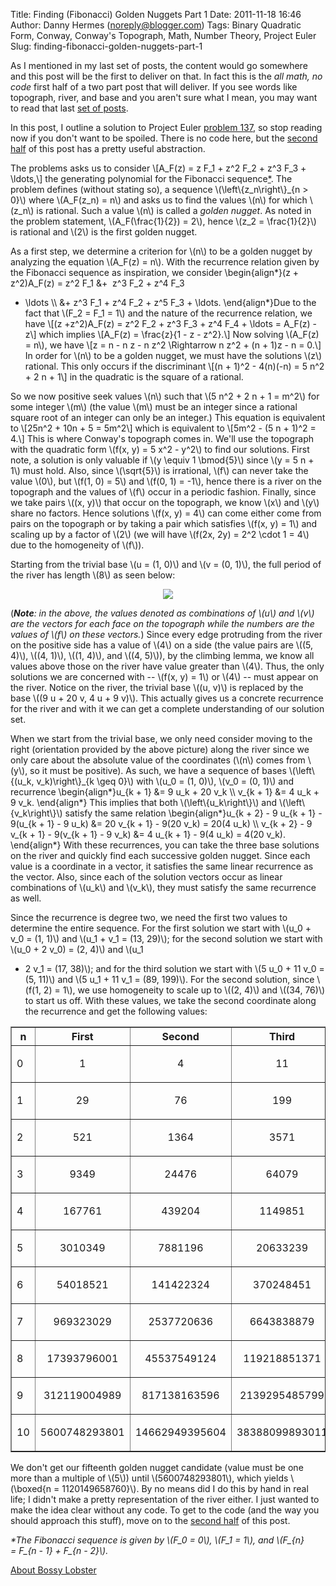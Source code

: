 Title: Finding (Fibonacci) Golden Nuggets Part 1
Date: 2011-11-18 16:46
Author: Danny Hermes (noreply@blogger.com)
Tags: Binary Quadratic Form, Conway, Conway's Topograph, Math, Number Theory, Project Euler
Slug: finding-fibonacci-golden-nuggets-part-1

As I mentioned in my last set of posts, the content would go somewhere
and this post will be the first to deliver on that. In fact this is the
*all math, no code* first half of a two part post that will deliver. If
you see words like topograph, river, and base and you aren't sure what I
mean, you may want to read that last [set of
posts](http://blog.bossylobster.com/2011/08/conways-topograph-part-3.html).  
  
In this post, I outline a solution to Project Euler [problem
137](http://projecteuler.net/index.php?section=problems&id=137), so stop
reading now if you don't want to be spoiled. There is no code here, but
the [second
half](http://blog.bossylobster.com/2011/08/finding-fibonacci-golden-nuggets-part-2.html) of
this post has a pretty useful abstraction.  
  
The problems asks us to consider \\[A\_F(z) = z F\_1 + z\^2 F\_2 + z\^3
F\_3 + \\ldots,\\] the generating polynomial for the Fibonacci
sequence[\*](http://www.blogger.com/post-edit.g?blogID=1697307561385480651&postID=8793933354039507148#footnote).
The problem defines (without stating so), a sequence
\\(\\left\\{z\_n\\right\\}\_{n \> 0}\\) where \\(A\_F(z\_n) = n\\) and
asks us to find the values \\(n\\) for which \\(z\_n\\) is rational.
Such a value \\(n\\) is called a *golden nugget*. As noted in the
problem statement, \\(A\_F(\\frac{1}{2}) = 2\\), hence \\(z\_2 =
\\frac{1}{2}\\) is rational and \\(2\\) is the first golden nugget.  
  
As a first step, we determine a criterion for \\(n\\) to be a golden
nugget by analyzing the equation \\(A\_F(z) = n\\). With the recurrence
relation given by the Fibonacci sequence as inspiration, we consider
\\begin{align\*}(z + z\^2)A\_F(z) = z\^2 F\_1 &+  z\^3 F\_2 + z\^4 F\_3
+ \\ldots \\\\ &+ z\^3 F\_1 + z\^4 F\_2 + z\^5 F\_3 + \\ldots.
\\end{align\*}Due to the fact that \\(F\_2 = F\_1 = 1\\) and the nature
of the recurrence relation, we have \\[(z +z\^2)A\_F(z) = z\^2 F\_2 +
z\^3 F\_3 + z\^4 F\_4 + \\ldots = A\_F(z) -z\\] which implies \\[A\_F(z)
= \\frac{z}{1 - z - z\^2}.\\] Now solving \\(A\_F(z) = n\\), we have
\\[z = n - n z - n z\^2 \\Rightarrow n z\^2 + (n + 1)z - n = 0.\\] In
order for \\(n\\) to be a golden nugget, we must have the solutions
\\(z\\) rational. This only occurs if the discriminant \\[(n + 1)\^2 -
4(n)(-n) = 5 n\^2 + 2 n + 1\\] in the quadratic is the square of a
rational.  
  
So we now positive seek values \\(n\\) such that \\(5 n\^2 + 2 n + 1 =
m\^2\\) for some integer \\(m\\) (the value \\(m\\) must be an integer
since a rational square root of an integer can only be an integer.) This
equation is equivalent to \\[25n\^2 + 10n + 5 = 5m\^2\\] which is
equivalent to \\[5m\^2 - (5 n + 1)\^2 = 4.\\] This is where Conway's
topograph comes in. We'll use the topograph with the quadratic form
\\(f(x, y) = 5 x\^2 - y\^2\\) to find our solutions. First note, a
solution is only valuable if \\(y \\equiv 1 \\bmod{5}\\) since \\(y = 5
n + 1\\) must hold. Also, since \\(\\sqrt{5}\\) is irrational, \\(f\\)
can never take the value \\(0\\), but \\(f(1, 0) = 5\\) and \\(f(0, 1) =
-1\\), hence there is a river on the topograph and the values of \\(f\\)
occur in a periodic fashion. Finally, since we take pairs \\((x, y)\\)
that occur on the topograph, we know \\(x\\) and \\(y\\) share no
factors. Hence solutions \\(f(x, y) = 4\\) can come either come from
pairs on the topograph or by taking a pair which satisfies \\(f(x, y) =
1\\) and scaling up by a factor of \\(2\\) (we will have \\(f(2x, 2y) =
2\^2 \\cdot 1 = 4\\) due to the homogeneity of \\(f\\)).  
  
Starting from the trivial base \\(u = (1, 0)\\) and \\(v = (0, 1)\\),
the full period of the river has length \\(8\\) as seen below:  

<div class="separator" style="clear: both; text-align: center;">

[![](http://www.bossylobster.com/images/blog/golden_nugget.png)](http://www.bossylobster.com/images/blog/golden_nugget.png)

</div>

(***Note**: in the above, the values denoted as combinations of \\(u\\)
and \\(v\\) are the vectors for each face on the topograph while the
numbers are the values of \\(f\\) on these vectors.*) Since every edge
protruding from the river on the positive side has a value of \\(4\\) on
a side (the value pairs are \\((5, 4)\\), \\((4, 1)\\), \\((1, 4)\\),
and \\((4, 5)\\)), by the climbing lemma, we know all values above those
on the river have value greater than \\(4\\). Thus, the only solutions
we are concerned with -- \\(f(x, y) = 1\\) or \\(4\\) -- must appear on
the river. Notice on the river, the trivial base \\((u, v)\\) is
replaced by the base \\((9 u + 20 v, 4 u + 9 v)\\). This actually gives
us a concrete recurrence for the river and with it we can get a complete
understanding of our solution set.  
  
When we start from the trivial base, we only need consider moving to the
right (orientation provided by the above picture) along the river since
we only care about the absolute value of the coordinates (\\(n\\) comes
from \\(y\\), so it must be positive). As such, we have a sequence of
bases \\(\\left\\{(u\_k, v\_k)\\right\\}\_{k \\geq 0}\\) with \\(u\_0 =
(1, 0)\\), \\(v\_0 = (0, 1)\\) and recurrence \\begin{align\*}u\_{k + 1}
&= 9 u\_k + 20 v\_k \\\\ v\_{k + 1} &= 4 u\_k + 9 v\_k. \\end{align\*}
This implies that both \\(\\left\\{u\_k\\right\\}\\)
and \\(\\left\\{v\_k\\right\\}\\) satisfy the same
relation \\begin{align\*}u\_{k + 2} - 9 u\_{k + 1} - 9(u\_{k + 1} - 9
u\_k) &= 20 v\_{k + 1} - 9(20 v\_k) = 20(4 u\_k) \\\\ v\_{k + 2} - 9
v\_{k + 1} - 9(v\_{k + 1} - 9 v\_k) &= 4 u\_{k + 1} - 9(4 u\_k) = 4(20
v\_k). \\end{align\*} With these recurrences, you can take the three
base solutions on the river and quickly find each successive golden
nugget. Since each value is a coordinate in a vector, it satisfies the
same linear recurrence as the vector. Also, since each of the solution
vectors occur as linear combinations of \\(u\_k\\) and \\(v\_k\\), they
must satisfy the same recurrence as well.  
  
Since the recurrence is degree two, we need the first two values to
determine the entire sequence. For the first solution we start with
\\(u\_0 + v\_0 = (1, 1)\\) and \\(u\_1 + v\_1 = (13, 29)\\); for the
second solution we start with \\(u\_0 + 2 v\_0) = (2, 4)\\) and \\(u\_1
+ 2 v\_1 = (17, 38)\\); and for the third solution we start with \\(5
u\_0 + 11 v\_0 = (5, 11)\\) and \\(5 u\_1 + 11 v\_1 = (89, 199)\\). For
the second solution, since \\(f(1, 2) = 1\\), we use homogeneity to
scale up to \\((2, 4)\\) and \\((34, 76)\\) to start us off. With these
values, we take the second coordinate along the recurrence and get the
following values:  
  

<center>
<table border="1" style="border-collapse: collapse;">
<tbody>
<tr>
<th>
n

</th>
<th>
First

</th>
<th>
Second

</th>
<th>
Third

</th>
</tr>
<tr>
<td>
0

</td>
<td>
<div style="text-align: center;">

1

</div>

</td>
<td>
<div style="text-align: center;">

4

</div>

</td>
<td>
<div style="text-align: center;">

11

</div>

</td>
</tr>
<tr>
<td>
1

</td>
<td>
<div style="text-align: center;">

29

</div>

</td>
<td>
<div style="text-align: center;">

76

</div>

</td>
<td>
<div style="text-align: center;">

199

</div>

</td>
</tr>
<tr>
<td>
2

</td>
<td>
<div style="text-align: center;">

521

</div>

</td>
<td>
<div style="text-align: center;">

1364

</div>

</td>
<td>
<div style="text-align: center;">

3571

</div>

</td>
</tr>
<tr>
<td>
3

</td>
<td>
<div style="text-align: center;">

9349

</div>

</td>
<td>
<div style="text-align: center;">

24476

</div>

</td>
<td>
<div style="text-align: center;">

64079

</div>

</td>
</tr>
<tr>
<td>
4

</td>
<td>
<div style="text-align: center;">

167761

</div>

</td>
<td>
<div style="text-align: center;">

439204

</div>

</td>
<td>
<div style="text-align: center;">

1149851

</div>

</td>
</tr>
<tr>
<td>
5

</td>
<td>
<div style="text-align: center;">

3010349

</div>

</td>
<td>
<div style="text-align: center;">

7881196

</div>

</td>
<td>
<div style="text-align: center;">

20633239

</div>

</td>
</tr>
<tr>
<td>
6

</td>
<td>
<div style="text-align: center;">

54018521

</div>

</td>
<td>
<div style="text-align: center;">

141422324

</div>

</td>
<td>
<div style="text-align: center;">

370248451

</div>

</td>
</tr>
<tr>
<td>
7

</td>
<td>
<div style="text-align: center;">

969323029

</div>

</td>
<td>
<div style="text-align: center;">

2537720636

</div>

</td>
<td>
<div style="text-align: center;">

6643838879

</div>

</td>
</tr>
<tr>
<td>
8

</td>
<td>
<div style="text-align: center;">

17393796001

</div>

</td>
<td>
<div style="text-align: center;">

45537549124

</div>

</td>
<td>
<div style="text-align: center;">

119218851371

</div>

</td>
</tr>
<tr>
<td>
9

</td>
<td>
<div style="text-align: center;">

312119004989

</div>

</td>
<td>
<div style="text-align: center;">

817138163596

</div>

</td>
<td>
<div style="text-align: center;">

2139295485799

</div>

</td>
</tr>
<tr>
<td>
10

</td>
<td>
<div style="text-align: center;">

5600748293801

</div>

</td>
<td>
<div style="text-align: center;">

14662949395604

</div>

</td>
<td>
<div style="text-align: center;">

38388099893011

</div>

</td>
</tr>
</tbody>
</table>
</center>
  
We don't get our fifteenth golden nugget candidate (value must be one
more than a multiple of \\(5\\)) until \\(5600748293801\\), which yields
\\(\\boxed{n = 1120149658760}\\). By no means did I do this by hand in
real life; I didn't make a pretty representation of the river either. I
just wanted to make the idea clear without any code. To get to the code
(and the way you should approach this stuff), move on to the [second
half](http://blog.bossylobster.com/2011/08/finding-fibonacci-golden-nuggets-part-2.html)
of this post.  
  

<div id="footnote">

*\*The Fibonacci sequence is given by \\(F\_0 = 0\\), \\(F\_1 =
1\\), and \\(F\_{n} = F\_{n - 1} + F\_{n - 2}\\).*

</div>

[About Bossy Lobster](https://profiles.google.com/114760865724135687241)

</p>

